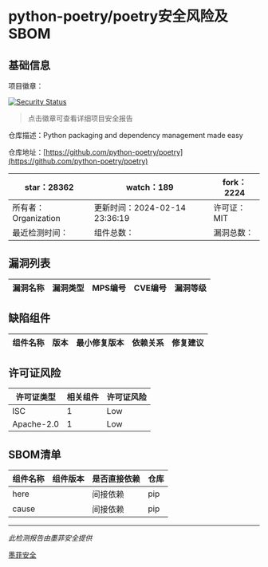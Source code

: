 # python-poetry/poetry安全风险及SBOM

## 基础信息

项目徽章：

[![Security Status](https://www.murphysec.com/platform3/v31/badge/1757836479518351360.svg)](https://www.murphysec.com/console/report/1694051687810818048/1757836479518351360)

> 点击徽章可查看详细项目安全报告

仓库描述：Python packaging and dependency management made easy

仓库地址：[https://github.com/python-poetry/poetry](https://github.com/python-poetry/poetry)

| star：28362 | watch：189 | fork：2224 |
| ----------- | -------------- | ------------ |
| 所有者：Organization | 更新时间：2024-02-14 23:36:19 | 许可证：MIT |
| 最近检测时间： | 组件总数： | 漏洞总数： |




## 漏洞列表

| 漏洞名称 | 漏洞类型 | MPS编号 | CVE编号 | 漏洞等级 |
| ------- | ------ | ------- | ------ | ----- |





## 缺陷组件

| 组件名称 | 版本 | 最小修复版本 | 依赖关系 | 修复建议 |
| -------- | ---- | ------------ | -------- | -------- |





## 许可证风险

| 许可证类型 | 相关组件 | 许可证风险 |
| ---------- | -------- | ---------- |
|ISC|1|Low|
|Apache-2.0|1|Low|




## SBOM清单

| 组件名称 | 组件版本 | 是否直接依赖 | 仓库 |
| -------- | -------- | ------------ | ---- |
|here||间接依赖|pip|
|cause||间接依赖|pip|


------

*此检测报告由墨菲安全提供*

[墨菲安全](www.murphysec.com)